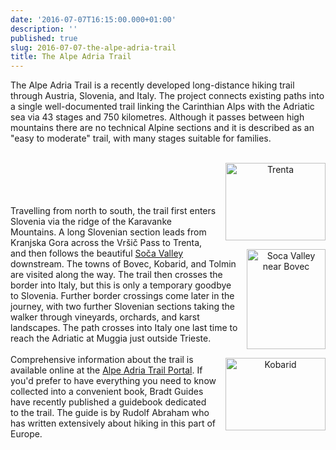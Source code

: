 ```yaml
---
date: '2016-07-07T16:15:00.000+01:00'
description: ''
published: true
slug: 2016-07-07-the-alpe-adria-trail
title: The Alpe Adria Trail
---
```


The Alpe Adria Trail is a recently developed long-distance hiking trail through Austria, Slovenia, and Italy. The project connects existing paths into a single well-documented trail linking the Carinthian Alps with the Adriatic sea via 43 stages and 750 kilometres. Although it passes between high mountains there are no technical Alpine sections and it is described as an "easy to moderate" trail, with many stages suitable for families.<br />
<br />
<div class="separator" style="clear: both; text-align: center;"><a href="http://www.pbase.com/alangrant/image/49415569/" style="clear: right; float: right; margin-bottom: 1em; margin-left: 1em;"><img border="0" height="124" src="http://www.pbase.com/alangrant/image/49415569/small.jpg" title="Trenta" width="160" /></a><br />
<a href="http://www.pbase.com/alangrant/image/49415562/" style="clear: right; float: right; margin-bottom: 1em; margin-left: 1em;"><img border="0" height="160" src="http://www.pbase.com/alangrant/image/49415562/small.jpg" title="Soca Valley near Bovec" width="126" /></a><br />
<a href="http://www.pbase.com/alangrant/image/49375370/" style="clear: right; float: right; margin-bottom: 1em; margin-left: 1em;"><img border="0" height="116" src="http://www.pbase.com/alangrant/image/49375370/small.jpg" title="Kobarid" width="160" /></a><br />
</div><br />
Travelling from north to south, the trail first enters Slovenia via the ridge of the Karavanke Mountains. A long Slovenian section leads from Kranjska Gora across the Vršič Pass to Trenta, and then follows the beautiful <a href="http://www.balkanology.com/slovenia/article_soca_valley.html">Soča Valley</a> downstream. The towns of Bovec, Kobarid, and Tolmin are visited along the way. The trail then crosses the border into Italy, but this is only a temporary goodbye to Slovenia. Further border crossings come later in the journey, with two further Slovenian sections taking the walker through vineyards, orchards, and karst landscapes. The path crosses into Italy one last time to reach the Adriatic at Muggia just outside Trieste. <br />
<br />
Comprehensive information about the trail is available online at the <a href="http://alpe-adria-trail.com/en/">Alpe Adria Trail Portal</a>. If you'd prefer to have everything you need to know collected into a convenient book, Bradt Guides have recently published a guidebook dedicated to the trail. The guide is by Rudolf Abraham who has written extensively about hiking in this part of Europe.<br />
<br />
<br />
<br />